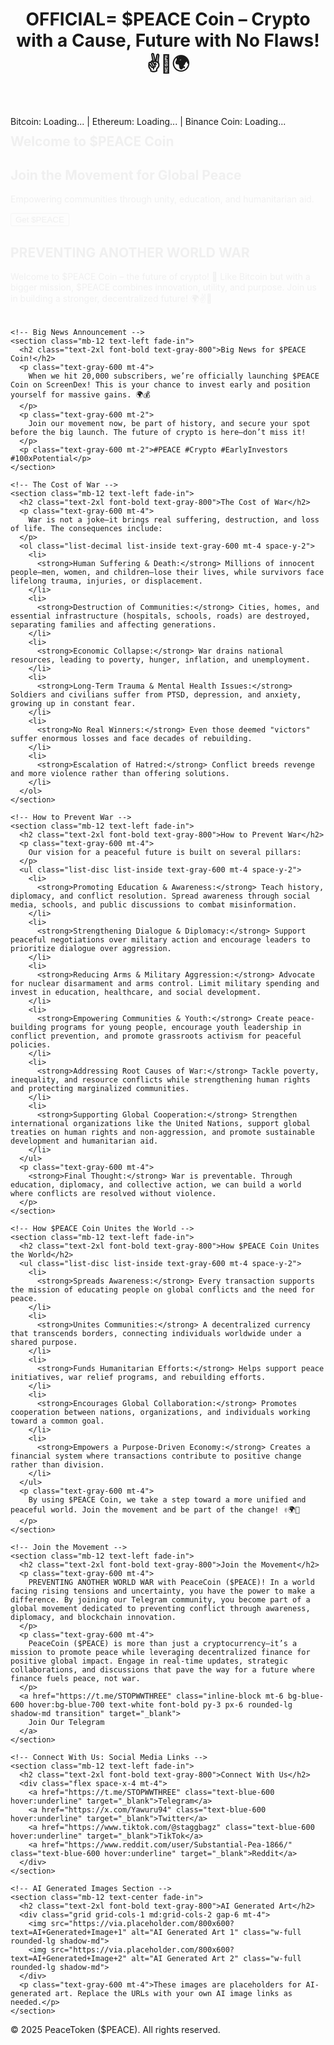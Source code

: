 <!DOCTYPE html>
<html lang="en">
<head>
  <meta charset="UTF-8" />
  <meta name="viewport" content="width=device-width, initial-scale=1.0" />
  <meta name="description" content="PeaceToken ($PEACE) is the future of crypto – uniting communities, funding humanitarian aid, and preventing global conflict through education, diplomacy, and blockchain innovation." />
  <link rel="icon" href="path/to/favicon.ico" type="image/x-icon" />
  <title>PeaceToken ($PEACE) - OFFICIAL= $PEACE Coin – Crypto with a Cause, Future with No Flaws! ✌️🚀🌍</title>
  <!-- Tailwind CSS -->
  <script src="https://cdn.tailwindcss.com"></script>
  <!-- Custom Animations -->
  <style>
    @keyframes fadeIn {
      from { opacity: 0; transform: translateY(-20px); }
      to { opacity: 1; transform: translateY(0); }
    }
    .fade-in {
      animation: fadeIn 2s ease-out;
    }
  </style>
  <script>
    document.addEventListener("DOMContentLoaded", () => {
      const btcPriceEl = document.getElementById('btc-price');
      const ethPriceEl = document.getElementById('eth-price');
      const bnbPriceEl = document.getElementById('bnb-price');

      async function fetchCryptoPrices() {
        try {
          const response = await fetch('https://api.coingecko.com/api/v3/simple/price?ids=bitcoin,ethereum,binancecoin&vs_currencies=usd');
          const data = await response.json();
          btcPriceEl.innerText = `$${data.bitcoin.usd.toLocaleString()}`;
          ethPriceEl.innerText = `$${data.ethereum.usd.toLocaleString()}`;
          bnbPriceEl.innerText = `$${data.binancecoin.usd.toLocaleString()}`;
        } catch (error) {
          console.error('Error fetching crypto prices:', error);
          btcPriceEl.innerText = 'N/A';
          ethPriceEl.innerText = 'N/A';
          bnbPriceEl.innerText = 'N/A';
        }
      }
      fetchCryptoPrices();
      setInterval(fetchCryptoPrices, 10000); // Update every 10 seconds
    });
  </script>
</head>
<body class="bg-gray-100 text-gray-900">
  <!-- Header with New Main Heading -->
  <header class="bg-white shadow-md p-6 text-center">
    <h1 class="text-3xl font-bold text-blue-600">
      OFFICIAL= $PEACE Coin – Crypto with a Cause, Future with No Flaws! ✌️🚀🌍
    </h1>
  </header>
  
  <!-- Crypto Price Ticker -->
  <div class="bg-gray-200 p-4 text-center">
    <span class="font-bold text-gray-700">Bitcoin:</span> <span id="btc-price" class="text-blue-600">Loading...</span> |
    <span class="font-bold text-gray-700">Ethereum:</span> <span id="eth-price" class="text-blue-600">Loading...</span> |
    <span class="font-bold text-gray-700">Binance Coin:</span> <span id="bnb-price" class="text-blue-600">Loading...</span>
  </div>

  <!-- Banner Section with Animated Fade-In -->
  <section class="relative w-full h-64 fade-in" style="background-image: url('https://source.unsplash.com/1600x400/?peace,unity'); background-size: cover; background-position: center;">
    <div class="absolute inset-0 bg-black opacity-50"></div>
    <div class="relative flex items-center justify-center h-full">
      <h2 class="text-3xl font-bold text-white">Welcome to $PEACE Coin</h2>
    </div>
  </section>
  
  <!-- Hero Section with Custom Peaceful Background -->
  <section class="bg-cover bg-center text-white text-center py-24" style="background-image: url('https://source.unsplash.com/1600x900/?humanitarian,peace,unity');">
    <div class="bg-black bg-opacity-50 py-12 fade-in">
      <h2 class="text-4xl font-bold">Join the Movement for Global Peace</h2>
      <p class="mt-4 text-xl">Empowering communities through unity, education, and humanitarian aid.</p>
      <button class="mt-6 bg-blue-600 hover:bg-blue-700 text-white font-bold py-3 px-6 rounded-lg shadow-md transition animate-bounce">
        Get $PEACE
      </button>
    </div>
  </section>

  <!-- Main Content Container -->
  <div class="max-w-5xl mx-auto py-12 px-6">
    <!-- PREVENTING ANOTHER WORLD WAR Section -->
    <section class="mb-12 text-left fade-in">
      <h2 class="text-2xl font-bold text-gray-800">PREVENTING ANOTHER WORLD WAR</h2>
      <p class="text-gray-600 mt-4">
        Welcome to $PEACE Coin – the future of crypto! 🚀 Like Bitcoin but with a bigger mission, $PEACE combines innovation, utility, and purpose. Join us in building a stronger, decentralized future! 🌍✌️🔗
      </p>
    </section>

    <!-- Big News Announcement -->
    <section class="mb-12 text-left fade-in">
      <h2 class="text-2xl font-bold text-gray-800">Big News for $PEACE Coin!</h2>
      <p class="text-gray-600 mt-4">
        When we hit 20,000 subscribers, we’re officially launching $PEACE Coin on ScreenDex! This is your chance to invest early and position yourself for massive gains. 🌍💰
      </p>
      <p class="text-gray-600 mt-2">
        Join our movement now, be part of history, and secure your spot before the big launch. The future of crypto is here—don’t miss it!
      </p>
      <p class="text-gray-600 mt-2">#PEACE #Crypto #EarlyInvestors #100xPotential</p>
    </section>

    <!-- The Cost of War -->
    <section class="mb-12 text-left fade-in">
      <h2 class="text-2xl font-bold text-gray-800">The Cost of War</h2>
      <p class="text-gray-600 mt-4">
        War is not a joke—it brings real suffering, destruction, and loss of life. The consequences include:
      </p>
      <ol class="list-decimal list-inside text-gray-600 mt-4 space-y-2">
        <li>
          <strong>Human Suffering & Death:</strong> Millions of innocent people—men, women, and children—lose their lives, while survivors face lifelong trauma, injuries, or displacement.
        </li>
        <li>
          <strong>Destruction of Communities:</strong> Cities, homes, and essential infrastructure (hospitals, schools, roads) are destroyed, separating families and affecting generations.
        </li>
        <li>
          <strong>Economic Collapse:</strong> War drains national resources, leading to poverty, hunger, inflation, and unemployment.
        </li>
        <li>
          <strong>Long-Term Trauma & Mental Health Issues:</strong> Soldiers and civilians suffer from PTSD, depression, and anxiety, growing up in constant fear.
        </li>
        <li>
          <strong>No Real Winners:</strong> Even those deemed "victors" suffer enormous losses and face decades of rebuilding.
        </li>
        <li>
          <strong>Escalation of Hatred:</strong> Conflict breeds revenge and more violence rather than offering solutions.
        </li>
      </ol>
    </section>

    <!-- How to Prevent War -->
    <section class="mb-12 text-left fade-in">
      <h2 class="text-2xl font-bold text-gray-800">How to Prevent War</h2>
      <p class="text-gray-600 mt-4">
        Our vision for a peaceful future is built on several pillars:
      </p>
      <ul class="list-disc list-inside text-gray-600 mt-4 space-y-2">
        <li>
          <strong>Promoting Education & Awareness:</strong> Teach history, diplomacy, and conflict resolution. Spread awareness through social media, schools, and public discussions to combat misinformation.
        </li>
        <li>
          <strong>Strengthening Dialogue & Diplomacy:</strong> Support peaceful negotiations over military action and encourage leaders to prioritize dialogue over aggression.
        </li>
        <li>
          <strong>Reducing Arms & Military Aggression:</strong> Advocate for nuclear disarmament and arms control. Limit military spending and invest in education, healthcare, and social development.
        </li>
        <li>
          <strong>Empowering Communities & Youth:</strong> Create peace-building programs for young people, encourage youth leadership in conflict prevention, and promote grassroots activism for peaceful policies.
        </li>
        <li>
          <strong>Addressing Root Causes of War:</strong> Tackle poverty, inequality, and resource conflicts while strengthening human rights and protecting marginalized communities.
        </li>
        <li>
          <strong>Supporting Global Cooperation:</strong> Strengthen international organizations like the United Nations, support global treaties on human rights and non-aggression, and promote sustainable development and humanitarian aid.
        </li>
      </ul>
      <p class="text-gray-600 mt-4">
        <strong>Final Thought:</strong> War is preventable. Through education, diplomacy, and collective action, we can build a world where conflicts are resolved without violence.
      </p>
    </section>

    <!-- How $PEACE Coin Unites the World -->
    <section class="mb-12 text-left fade-in">
      <h2 class="text-2xl font-bold text-gray-800">How $PEACE Coin Unites the World</h2>
      <ul class="list-disc list-inside text-gray-600 mt-4 space-y-2">
        <li>
          <strong>Spreads Awareness:</strong> Every transaction supports the mission of educating people on global conflicts and the need for peace.
        </li>
        <li>
          <strong>Unites Communities:</strong> A decentralized currency that transcends borders, connecting individuals worldwide under a shared purpose.
        </li>
        <li>
          <strong>Funds Humanitarian Efforts:</strong> Helps support peace initiatives, war relief programs, and rebuilding efforts.
        </li>
        <li>
          <strong>Encourages Global Collaboration:</strong> Promotes cooperation between nations, organizations, and individuals working toward a common goal.
        </li>
        <li>
          <strong>Empowers a Purpose-Driven Economy:</strong> Creates a financial system where transactions contribute to positive change rather than division.
        </li>
      </ul>
      <p class="text-gray-600 mt-4">
        By using $PEACE Coin, we take a step toward a more unified and peaceful world. Join the movement and be part of the change! ✌️🌍🚀
      </p>
    </section>

    <!-- Join the Movement -->
    <section class="mb-12 text-left fade-in">
      <h2 class="text-2xl font-bold text-gray-800">Join the Movement</h2>
      <p class="text-gray-600 mt-4">
        PREVENTING ANOTHER WORLD WAR with PeaceCoin ($PEACE)! In a world facing rising tensions and uncertainty, you have the power to make a difference. By joining our Telegram community, you become part of a global movement dedicated to preventing conflict through awareness, diplomacy, and blockchain innovation.
      </p>
      <p class="text-gray-600 mt-4">
        PeaceCoin ($PEACE) is more than just a cryptocurrency—it’s a mission to promote peace while leveraging decentralized finance for positive global impact. Engage in real-time updates, strategic collaborations, and discussions that pave the way for a future where finance fuels peace, not war.
      </p>
      <a href="https://t.me/STOPWWTHREE" class="inline-block mt-6 bg-blue-600 hover:bg-blue-700 text-white font-bold py-3 px-6 rounded-lg shadow-md transition" target="_blank">
        Join Our Telegram
      </a>
    </section>

    <!-- Connect With Us: Social Media Links -->
    <section class="mb-12 text-left fade-in">
      <h2 class="text-2xl font-bold text-gray-800">Connect With Us</h2>
      <div class="flex space-x-4 mt-4">
        <a href="https://t.me/STOPWWTHREE" class="text-blue-600 hover:underline" target="_blank">Telegram</a>
        <a href="https://x.com/Yawuru94" class="text-blue-600 hover:underline" target="_blank">Twitter</a>
        <a href="https://www.tiktok.com/@staggbagz" class="text-blue-600 hover:underline" target="_blank">TikTok</a>
        <a href="https://www.reddit.com/user/Substantial-Pea-1866/" class="text-blue-600 hover:underline" target="_blank">Reddit</a>
      </div>
    </section>

    <!-- AI Generated Images Section -->
    <section class="mb-12 text-center fade-in">
      <h2 class="text-2xl font-bold text-gray-800">AI Generated Art</h2>
      <div class="grid grid-cols-1 md:grid-cols-2 gap-6 mt-4">
        <img src="https://via.placeholder.com/800x600?text=AI+Generated+Image+1" alt="AI Generated Art 1" class="w-full rounded-lg shadow-md">
        <img src="https://via.placeholder.com/800x600?text=AI+Generated+Image+2" alt="AI Generated Art 2" class="w-full rounded-lg shadow-md">
      </div>
      <p class="text-gray-600 mt-4">These images are placeholders for AI-generated art. Replace the URLs with your own AI image links as needed.</p>
    </section>
  </div>

  <!-- Footer -->
  <footer class="bg-gray-900 text-white text-center py-6 mt-12">
    <p>&copy; 2025 PeaceToken ($PEACE). All rights reserved.</p>
  </footer>
</body>
</html>
